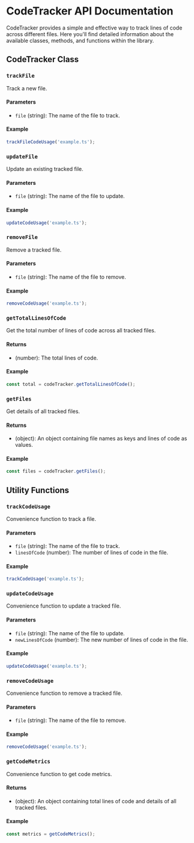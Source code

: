 # CodeTracker API Documentation

CodeTracker provides a simple and effective way to track lines of code across different files. Here you'll find detailed information about the available classes, methods, and functions within the library.

## CodeTracker Class

### `trackFile`

Track a new file.

#### Parameters

- `file` (string): The name of the file to track.


#### Example

```typescript
trackFileCodeUsage('example.ts');
```

### `updateFile`

Update an existing tracked file.

#### Parameters

- `file` (string): The name of the file to update.


#### Example

```typescript
updateCodeUsage('example.ts');
```

### `removeFile`

Remove a tracked file.

#### Parameters

- `file` (string): The name of the file to remove.

#### Example

```typescript
removeCodeUsage('example.ts');
```

### `getTotalLinesOfCode`

Get the total number of lines of code across all tracked files.

#### Returns

- (number): The total lines of code.

#### Example

```typescript
const total = codeTracker.getTotalLinesOfCode();
```

### `getFiles`

Get details of all tracked files.

#### Returns

- (object): An object containing file names as keys and lines of code as values.

#### Example

```typescript
const files = codeTracker.getFiles();
```

## Utility Functions

### `trackCodeUsage`

Convenience function to track a file.

#### Parameters

- `file` (string): The name of the file to track.
- `linesOfCode` (number): The number of lines of code in the file.

#### Example

```typescript
trackCodeUsage('example.ts');
```

### `updateCodeUsage`

Convenience function to update a tracked file.

#### Parameters

- `file` (string): The name of the file to update.
- `newLinesOfCode` (number): The new number of lines of code in the file.

#### Example

```typescript
updateCodeUsage('example.ts');
```

### `removeCodeUsage`

Convenience function to remove a tracked file.

#### Parameters

- `file` (string): The name of the file to remove.

#### Example

```typescript
removeCodeUsage('example.ts');
```

### `getCodeMetrics`

Convenience function to get code metrics.

#### Returns

- (object): An object containing total lines of code and details of all tracked files.

#### Example

```typescript
const metrics = getCodeMetrics();
```
